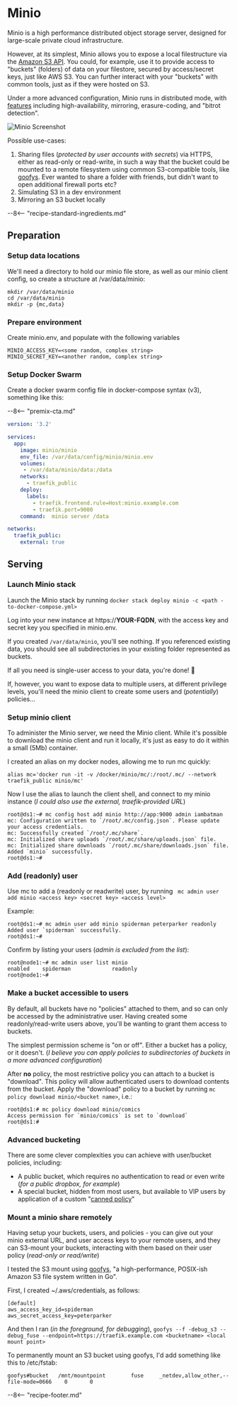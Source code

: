 # Minio

Minio is a high performance distributed object storage server, designed for
large-scale private cloud infrastructure.

However, at its simplest, Minio allows you to expose a local filestructure via the [Amazon S3 API](https://docs.aws.amazon.com/AmazonS3/latest/API/Welcome.html). You could, for example, use it to provide access to "buckets" (folders) of data on your filestore, secured by access/secret keys, just like AWS S3. You can further interact with your "buckets" with common tools, just as if they were hosted on S3.

Under a more advanced configuration, Minio runs in distributed mode, with [features](https://www.minio.io/features.html) including high-availability, mirroring, erasure-coding, and "bitrot detection".

![Minio Screenshot](../images/minio.png)

Possible use-cases:

1. Sharing files (_protected by user accounts with secrets_) via HTTPS, either as read-only or read-write, in such a way that the bucket could be mounted to a remote filesystem using common S3-compatible tools, like [goofys](https://github.com/kahing/goofys). Ever wanted to share a folder with friends, but didn't want to open additional firewall ports etc?
2. Simulating S3 in a dev environment
3. Mirroring an S3 bucket locally

--8<-- "recipe-standard-ingredients.md"

## Preparation

### Setup data locations

We'll need a directory to hold our minio file store, as well as our minio client config, so create a structure at /var/data/minio:

```
mkdir /var/data/minio
cd /var/data/minio
mkdir -p {mc,data}
```

### Prepare environment

Create minio.env, and populate with the following variables
```
MINIO_ACCESS_KEY=<some random, complex string>
MINIO_SECRET_KEY=<another random, complex string>
```

### Setup Docker Swarm

Create a docker swarm config file in docker-compose syntax (v3), something like this:

--8<-- "premix-cta.md"

```yaml
version: '3.2'

services:
  app:
    image: minio/minio
    env_file: /var/data/config/minio/minio.env
    volumes:
     - /var/data/minio/data:/data
    networks:
      - traefik_public
    deploy:
      labels:
        - traefik.frontend.rule=Host:minio.example.com
        - traefik.port=9000
    command:  minio server /data

networks:
  traefik_public:
    external: true
```

## Serving

### Launch Minio stack

Launch the Minio stack by running ```docker stack deploy minio -c <path -to-docker-compose.yml>```

Log into your new instance at https://**YOUR-FQDN**, with the access key and secret key you specified in minio.env.

If you created ```/var/data/minio```, you'll see nothing. If you referenced existing data, you should see all subdirectories in your existing folder represented as buckets.

If all you need is single-user access to your data, you're done! 🎉

If, however, you want to expose data to multiple users, at different privilege levels, you'll need the minio client to create some users and (_potentially_) policies...

### Setup minio client

To administer the Minio server, we need the Minio client. While it's possible to download the minio client and run it locally, it's just as easy to do it within a small (5Mb) container.

I created an alias on my docker nodes, allowing me to run mc quickly:

```
alias mc='docker run -it -v /docker/minio/mc/:/root/.mc/ --network traefik_public minio/mc'
```

Now I use the alias to launch the client shell, and connect to my minio instance (_I could also use the external, traefik-provided URL_)

```
root@ds1:~# mc config host add minio http://app:9000 admin iambatman
mc: Configuration written to `/root/.mc/config.json`. Please update your access credentials.
mc: Successfully created `/root/.mc/share`.
mc: Initialized share uploads `/root/.mc/share/uploads.json` file.
mc: Initialized share downloads `/root/.mc/share/downloads.json` file.
Added `minio` successfully.
root@ds1:~#
```

### Add (readonly) user

Use mc to add a (readonly or readwrite) user, by running ``` mc admin user add minio <access key> <secret key> <access level>```

Example:

```
root@ds1:~# mc admin user add minio spiderman peterparker readonly
Added user `spiderman` successfully.
root@ds1:~#
```

Confirm by listing your users (_admin is excluded from the list_):

```
root@node1:~# mc admin user list minio
enabled    spiderman             readonly
root@node1:~#
```

### Make a bucket accessible to users

By default, all buckets have no "policies" attached to them, and so can only be accessed by the administrative user. Having created some readonly/read-write users above, you'll be wanting to grant them access to buckets.

The simplest permission scheme is "on or off". Either a bucket has a policy, or it doesn't. (_I believe you can apply policies to subdirectories of buckets in a more advanced configuration_)

After **no** policy, the most restrictive policy you can attach to a bucket is "download". This policy will allow authenticated users to download contents from the bucket. Apply the "download" policy to a bucket by running ```mc policy download minio/<bucket name>```, i.e.:

```
root@ds1:# mc policy download minio/comics
Access permission for `minio/comics` is set to `download`
root@ds1:#
```

### Advanced bucketing

There are some clever complexities you can achieve with user/bucket policies, including:

* A public bucket, which requires no authentication to read or even write (_for a public dropbox, for example_)
* A special bucket, hidden from most users, but available to VIP users by application of a custom "[canned policy](https://docs.minio.io/docs/minio-multi-user-quickstart-guide.html)"

### Mount a minio share remotely

Having setup your buckets, users, and policies - you can give out your minio external URL, and user access keys to your remote users, and they can S3-mount your buckets, interacting with them based on their user policy (_read-only or read/write_)

I tested the S3 mount using [goofys](https://github.com/kahing/goofys), "a high-performance, POSIX-ish Amazon S3 file system written in Go".

First, I created ~/.aws/credentials, as follows:

```
[default]
aws_access_key_id=spiderman
aws_secret_access_key=peterparker
```

And then I ran (_in the foreground, for debugging_), ```goofys --f -debug_s3 --debug_fuse --endpoint=https://traefik.example.com <bucketname> <local mount point>```

To permanently mount an S3 bucket using goofys, I'd add something like this to /etc/fstab:

```
goofys#bucket   /mnt/mountpoint        fuse     _netdev,allow_other,--file-mode=0666    0       0
```

[^1]: There are many S3-filesystem-mounting tools available, I just picked Goofys because it's simple. Google is your friend :)
[^2]: Some applications (_like [NextCloud](/recipes/nextcloud/)_) can natively mount S3 buckets
[^3]: Some backup tools (_like [Duplicity](/recipes/duplicity/)_) can backup directly to S3 buckets

--8<-- "recipe-footer.md"